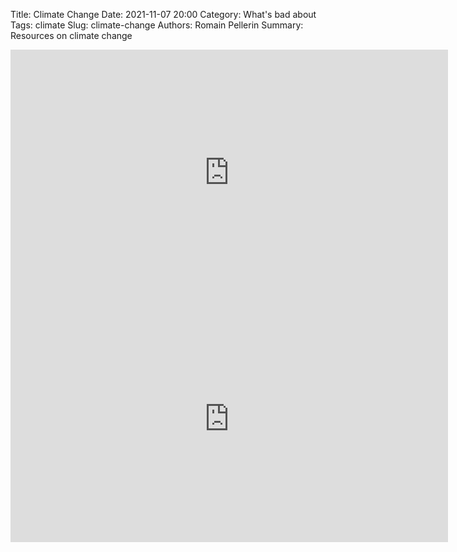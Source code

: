 Title: Climate Change
Date: 2021-11-07 20:00
Category: What's bad about
Tags: climate
Slug: climate-change
Authors: Romain Pellerin
Summary: Resources on climate change

<iframe width="700" height="394" src="https://www.youtube-nocookie.com/embed/HR-sZlRqpPk" title="YouTube video player" frameborder="0" allow="accelerometer; autoplay; clipboard-write; encrypted-media; gyroscope; picture-in-picture" allowfullscreen></iframe>

<iframe width="700" height="394" src="https://www.youtube-nocookie.com/embed/nAm3ud-6JdU" title="YouTube video player" frameborder="0" allow="accelerometer; autoplay; clipboard-write; encrypted-media; gyroscope; picture-in-picture" allowfullscreen></iframe>
